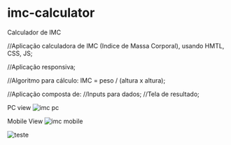# imc-calculator
Calculador de IMC

//Aplicação calculadora de IMC (Indice de Massa Corporal), usando HMTL, CSS, JS;

//Aplicação responsiva;

//Algoritmo para cálculo:  IMC = peso / (altura x altura);

//Aplicação composta de:
//Inputs para dados;
//Tela de resultado;

PC view
![imc pc](https://github.com/user-attachments/assets/2e665fbf-2b4d-4383-9b45-bd3edece2782)

Mobile View
![imc mobile](https://github.com/user-attachments/assets/47642ca6-38ee-4804-9397-373577277cff)

![teste](https://github.com/user-attachments/assets/9f41af26-c5cd-453b-ad92-ccc1366e03a1)

